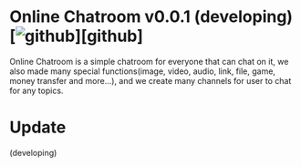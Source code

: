# Online Chatroom v0.0.1 (developing) [![github](https://img.shields.io/github/stars/RE8014?color=lightgray&label=Profile&logo=github&style=for-the-badge)][github]
Online Chatroom is a simple chatroom for everyone that can chat on it,
we also made many special functions(image, video, audio, link, file, game, money transfer and more...),
and we create many channels for user to chat for any topics.

# Update
(developing)

